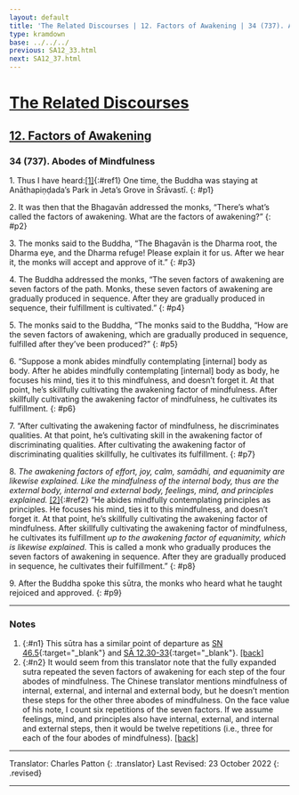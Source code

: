 ```yaml
---
layout: default
title: 'The Related Discourses | 12. Factors of Awakening | 34 (737). Abodes of Mindfulness'
type: kramdown
base: ../../../
previous: SA12_33.html
next: SA12_37.html
---
```


# [The Related Discourses](../index.html)
## [12. Factors of Awakening](index.html)
### 34 (737). Abodes of Mindfulness

1\. Thus I have heard:[\[1\]](#n1){:#ref1} One time, the Buddha was staying at Anāthapiṇḍada’s Park in Jeta’s Grove in Śrāvastī.
{: #p1}

2\. It was then that the Bhagavān addressed the monks, “There’s what’s called the factors of awakening. What are the factors of awakening?”
{: #p2}

3\. The monks said to the Buddha, “The Bhagavān is the Dharma root, the Dharma eye, and the Dharma refuge! Please explain it for us. After we hear it, the monks will accept and approve of it.”
{: #p3}

4\. The Buddha addressed the monks, “The seven factors of awakening are seven factors of the path. Monks, these seven factors of awakening are gradually produced in sequence. After they are gradually produced in sequence, their fulfillment is cultivated.”
{: #p4}

5\. The monks said to the Buddha, “The monks said to the Buddha, “How are the seven factors of awakening, which are gradually produced in sequence, fulfilled after they’ve been produced?”
{: #p5}

6\. “Suppose a monk abides mindfully contemplating [internal] body as body. After he abides mindfully contemplating [internal] body as body, he focuses his mind, ties it to this mindfulness, and doesn’t forget it. At that point, he’s skillfully cultivating the awakening factor of mindfulness. After skillfully cultivating the awakening factor of mindfulness, he cultivates its fulfillment.
{: #p6}

7\. “After cultivating the awakening factor of mindfulness, he discriminates qualities. At that point, he’s cultivating skill in the awakening factor of discriminating qualities. After cultivating the awakening factor of discriminating qualities skillfully, he cultivates its fulfillment.
{: #p7}

8\. *The awakening factors of effort, joy, calm, samādhi, and equanimity are likewise explained. Like the mindfulness of the internal body, thus are the external body, internal and external body, feelings, mind, and principles explained.* [\[2\]](#n2){:#ref2} “He abides mindfully contemplating principles as principles. He focuses his mind, ties it to this mindfulness, and doesn’t forget it. At that point, he’s skillfully cultivating the awakening factor of mindfulness. After skillfully cultivating the awakening factor of mindfulness, he cultivates its fulfillment *up to the awakening factor of equanimity, which is likewise explained.* This is called a monk who gradually produces the seven factors of awakening in sequence. After they are gradually produced in sequence, he cultivates their fulfillment.”
{: #p8}

9\. After the Buddha spoke this sūtra, the monks who heard what he taught rejoiced and approved.
{: #p9}

---

### Notes

1. {:#n1} This sūtra has a similar point of departure as [SN 46.5](https://suttacentral.net/sn46.5){:target="_blank"} and [SĀ 12.30-33](SA12_30.html){:target="_blank"}. [\[back\]](#ref1)
2. {:#n2} It would seem from this translator note that the fully expanded sutra repeated the seven factors of awakening for each step of the four abodes of mindfulness. The Chinese translator mentions mindfulness of internal, external, and internal and external body, but he doesn’t mention these steps for the other three abodes of mindfulness. On the face value of his note, I count six repetitions of the seven factors. If we assume feelings, mind, and principles also have internal, external, and internal and external steps, then it would be twelve repetitions (i.e., three for each of the four abodes of mindfulness). [\[back\]](#ref2)


---

Translator: Charles Patton
{: .translator}
Last Revised: 23 October 2022
{: .revised}

---